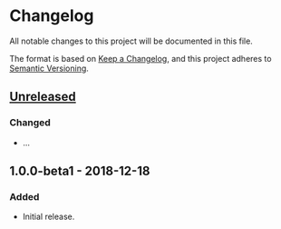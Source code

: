 # Changelog
All notable changes to this project will be documented in this file.

The format is based on [Keep a Changelog](https://keepachangelog.com/en/1.0.0/),
and this project adheres to [Semantic Versioning](https://semver.org/spec/v2.0.0.html).

## [Unreleased]
### Changed
- ...

## 1.0.0-beta1 - 2018-12-18
### Added
- Initial release.

[Unreleased]: https://github.com/znerol/git-gau/compare/v1.0.0-beta1...HEAD
